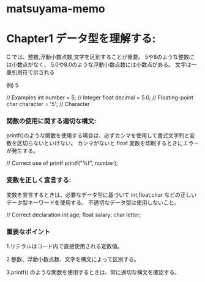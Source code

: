 # matsuyama-memo

# Chapter1 データ型を理解する:

C では、整数,浮動小数点数,文字を区別することが重要。 5や8のような整数には小数点がなく、 5.0や8.0のような浮動小数点数には小数点がある。
文字は一重引用符で示される 

例) 5

// Examples
int number = 5; // Integer
float decimal = 5.0; // Floating-point
char character = '5'; // Character


### 関数の使用に関する適切な構文:

printf()のような関数を使用する場合は、必ずカンマを使用して書式文字列と変数を区切らないといけない。
カンマがないと float 変数を印刷するときにエラーが発生する。

// Correct use of printf
printf("%f", number);


### 変数を正しく宣言する:

変数を宣言するときは、必要なデータ型に基づいて int,float,char などの正しいデータ型キーワードを使用する。
不適切なデータ型は使用しないこと。

// Correct declaration
int age;
float salary;
char letter;


### 重要なポイント
1.リテラルはコード内で直接使用される定数値。

2.整数、浮動小数点数、文字を構文によって区別する。

3.printf() のような関数を使用するときは、常に適切な構文を確認する。
